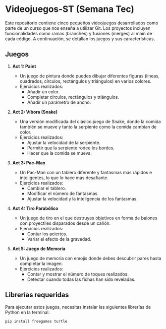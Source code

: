# Videojuegos-ST (Semana Tec)

Este repositorio contiene cinco pequeños videojuegos desarrollados como parte de un curso que nos enseña a utilizar Git. Los proyectos incluyen funcionalidades como ramas (branches) y fusiones (merges) al main de cada código. A continuación, se detallan los juegos y sus características.

## Juegos

1. **Act 1: Paint**
   - Un juego de pintura donde puedes dibujar diferentes figuras (líneas, cuadrados, círculos, rectángulos y triángulos) en varios colores.
   - Ejercicios realizados:
     - Añadir un color.
     - Completar círculos, rectángulos y triángulos.
     - Añadir un parámetro de ancho.

2. **Act 2: Víbora (Snake)**
   - Una versión modificada del clásico juego de Snake, donde la comida también se mueve y tanto la serpiente como la comida cambian de color.
   - Ejercicios realizados:
     - Ajustar la velocidad de la serpiente.
     - Permitir que la serpiente rodee los bordes.
     - Hacer que la comida se mueva.

3. **Act 3: Pac-Man**
   - Un Pac-Man con un tablero diferente y fantasmas más rápidos e inteligentes, lo que lo hace más desafiante.
   - Ejercicios realizados:
     - Cambiar el tablero.
     - Modificar el número de fantasmas.
     - Ajustar la velocidad y la inteligencia de los fantasmas.

4. **Act 4: Tiro Parabólico**
   - Un juego de tiro en el que destruyes objetivos en forma de balones con proyectiles disparados desde un cañón.
   - Ejercicios realizados:
     - Contar los aciertos.
     - Variar el efecto de la gravedad.

5. **Act 5: Juego de Memoria**
   - Un juego de memoria con emojis donde debes descubrir pares hasta completar la imagen.
   - Ejercicios realizados:
     - Contar y mostrar el número de toques realizados.
     - Detectar cuando todas las fichas han sido reveladas.

## Librerías requeridas

Para ejecutar estos juegos, necesitas instalar las siguientes librerías de Python en la terminal:

```bash
pip install freegames turtle
